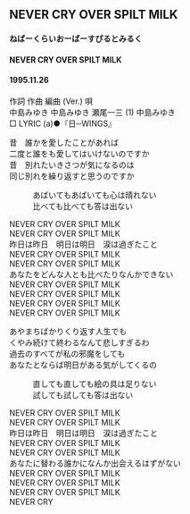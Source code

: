 ## NEVER CRY OVER SPILT MILK
#### ねばーくらいおーばーすぴるとみるく
#### NEVER CRY OVER SPILT MILK
#### 1995.11.26


作詞  作曲  編曲 (Ver.)   唄   
中島みゆき   中島みゆき   瀬尾一三 (1)  中島みゆき   
□ LYRIC (a)●『日─WINGS』   
   
昔　誰かを愛したことがあれば   
二度と誰をも愛してはいけないのですか   
昔　別れたいきさつが気になるのは   
同じ別れを繰り返すと思うのですか   
   
　　　あばいてもあばいても心は晴れない   
　　　比べても比べても答は出ない   
   
NEVER CRY OVER SPILT MILK   
NEVER CRY OVER SPILT MILK   
昨日は昨日　明日は明日　涙は過ぎたこと   
NEVER CRY OVER SPILT MILK   
NEVER CRY OVER SPILT MILK   
あなたをどんな人とも比べたりなんかできない   
NEVER CRY OVER SPILT MILK   
NEVER CRY OVER SPILT MILK   
NEVER CRY OVER SPILT MILK   
NEVER CRY OVER SPILT MILK   
   
あやまちばかりくり返す人生でも   
くやみ続けて終わるなんて悲しすぎるわ   
過去のすべてが私の邪魔をしても   
あなたとならば明日がある気がしてくるの   
   
　　　直しても直しても絵の具は足りない   
　　　試しても試しても答は出ない   
   
NEVER CRY OVER SPILT MILK   
NEVER CRY OVER SPILT MILK   
昨日は昨日　明日は明日　涙は過ぎたこと   
NEVER CRY OVER SPILT MILK   
NEVER CRY OVER SPILT MILK   
あなたに替わる誰かになんか出会えるはずがない   
NEVER CRY OVER SPILT MILK   
NEVER CRY OVER SPILT MILK   
NEVER CRY OVER SPILT MILK   
NEVER CRY   